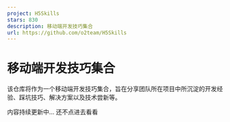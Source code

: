 ```yaml
---
project: H5Skills
stars: 830
description: 移动端开发技巧集合
url: https://github.com/o2team/H5Skills
---
```


移动端开发技巧集合
=========

该仓库将作为一个移动端开发技巧集合，旨在分享团队所在项目中所沉淀的开发经验、踩坑技巧、解决方案以及技术尝新等。

内容持续更新中... 还不点进去看看
